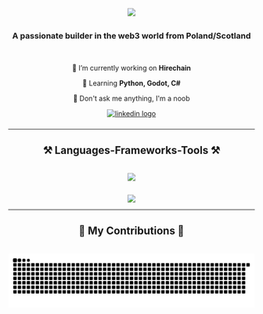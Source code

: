 <h1 align="center">
    <img src="https://readme-typing-svg.herokuapp.com/?font=Righteous&size=35&center=true&vCenter=true&width=500&height=70&duration=4000&lines=Hi+There!+👋;+I'm+Dominik+Golab!;+Building+Hirechain!" />
</h1>

<h3 align="center">A passionate builder in the web3 world from Poland/Scotland </h3>

<br/>

<div align="center">
 
 🔭 I’m currently working on **Hirechain**
 
 🌱 Learning **Python, Godot, C#**

💬 Don't ask me anything, I'm a noob

 </div>


<div align="center">
  <a href="https://www.linkedin.com/in/web3domgolab" target="_blank">
    <img src="https://img.shields.io/static/v1?message=LinkedIn&logo=linkedin&label=&color=0077B5&logoColor=white&labelColor=&style=for-the-badge" height="35" alt="linkedin logo"  />
  </a>
</div>

###

<hr/>
 
<h2 align="center">⚒️ Languages-Frameworks-Tools ⚒️</h2>
<br/>
<div align="center">
    <img src="https://skillicons.dev/icons?i=python,html,github,figma,godot" />


###

<img align="center" height="250" src="https://media.giphy.com/media/CuuSHzuc0O166MRfjt/giphy.gif?cid=790b7611sypxfpmdz6e3mnszeon9mk3jomoocl0uw71xxa49&ep=v1_gifs_search&rid=giphy.gif"  />

<br/>
<hr/>

<div align="center">
  <h2>🐍 My Contributions 🐍</h2>
  <br>
  <img alt="snake eating my contributions" src="https://raw.githubusercontent.com/siwanetzu/siwanetzu/output/github-contribution-grid-snake.svg" />
  
  <br/><br/><br/>
</div>
